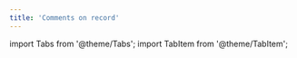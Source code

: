```yaml
---
title: 'Comments on record'
---
```

import Tabs from '@theme/Tabs';
import TabItem from '@theme/TabItem';